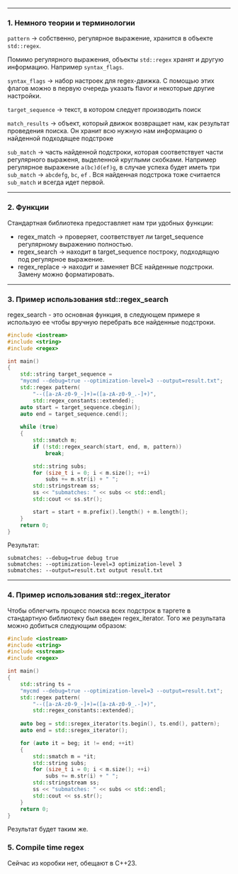 ___
### 1. Немного теории и терминологии

`pattern` -> собственно, регулярное выражение, хранится в объекте `std::regex`.

Помимо регулярного выражения, объекты `std::regex` хранят и другую информацию. Например `syntax_flags`.

`syntax_flags` -> набор настроек для regex-движка. С помощью этих флагов можно в первую очередь указать flavor и некоторые другие настройки.

`target_sequence` -> текст, в котором следует производить поиск

`match_results` -> объект, который движок возвращает нам, как результат проведения поиска. Он хранит всю нужную нам информацию о найденной подходящее подстроке

`sub_match` -> часть найденной подстроки, которая соответствует части регулярного выраженя, выделенной круглыми скобками. Например регулярное выражение `a(bc)d(ef)g`, в случае успеха будет иметь три  `sub_match`  -> `abcdefg`, `bc`, `ef` . Вся найденная подстрока тоже считается `sub_match` и всегда идет первой.

___
### 2. Функции

Стандартная библиотека предоставляет нам три удобных функции:
- regex_match -> проверяет, соответствует ли target_sequence регулярному выражению полностью. 
- regex_search -> находит в target_sequence построку, подходящую под регулярное выражение.
- regex_replace -> находит и заменяет ВСЕ найденные подстроки. Замену можно форматировать.

___
### 3. Пример использования std::regex_search

regex_search - это основная функция, в следующем примере я использую ее чтобы вручную перебрать все найденные подстроки.

```C++
#include <iostream>
#include <string>
#include <regex>

int main()
{
    std::string target_sequence =
    "mycmd --debug=true --optimization-level=3 --output=result.txt";
    std::regex pattern(
		"--([a-zA-z0-9_-]+)=([a-zA-z0-9_.-]+)",
		std::regex_constants::extended);
    auto start = target_sequence.cbegin();
    auto end = target_sequence.cend();
    
    while (true)
    {
        std::smatch m;    
        if (!std::regex_search(start, end, m, pattern))
            break;

		std::string subs;
		for (size_t i = 0; i < m.size(); ++i)
			subs += m.str(i) + " ";
		std::stringstream ss;
		ss << "submatches: " << subs << std::endl;
		std::cout << ss.str();

        start = start + m.prefix().length() + m.length();
    }
    return 0;
}
```

Результат:
```text
submatches: --debug=true debug true 
submatches: --optimization-level=3 optimization-level 3 
submatches: --output=result.txt output result.txt 
```

___
### 4. Пример использования std::regex_iterator

Чтобы облегчить процесс поиска всех подстрок в таргете в стандартную библиотеку был введен regex_iterator. Того же результата можно добиться следующим образом:

```C++
#include <iostream>
#include <string>
#include <sstream>
#include <regex>

int main()
{
    std::string ts =
    "mycmd --debug=true --optimization-level=3 --output=result.txt";
    std::regex pattern(
	    "--([a-zA-z0-9_-]+)=([a-zA-z0-9_.-]+)",
	    std::regex_constants::extended);
    
    auto beg = std::sregex_iterator(ts.begin(), ts.end(), pattern);
    auto end = std::sregex_iterator();

    for (auto it = beg; it != end; ++it)
    {
        std::smatch m = *it;
        std::string subs;
        for (size_t i = 0; i < m.size(); ++i)
            subs += m.str(i) + " ";
        std::stringstream ss;
        ss << "submatches: " << subs << std::endl;
        std::cout << ss.str();
    }
    return 0;
}
```

Результат будет таким же.

### 5. Compile time regex

Сейчас из коробки нет, обещают в C++23.


